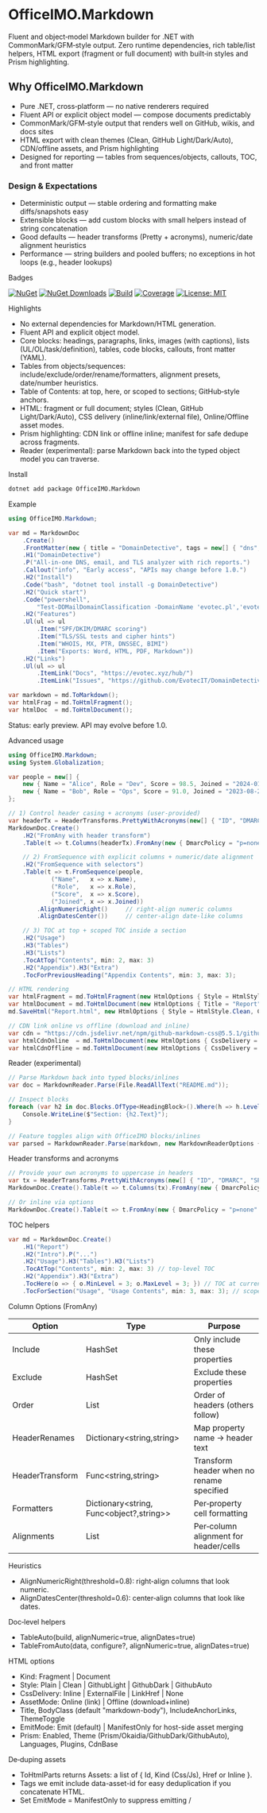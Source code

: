 OfficeIMO.Markdown
==================

Fluent and object‑model Markdown builder for .NET with CommonMark/GFM‑style output. Zero runtime dependencies, rich table/list helpers, HTML export (fragment or full document) with built‑in styles and Prism highlighting.

## Why OfficeIMO.Markdown

- Pure .NET, cross‑platform — no native renderers required
- Fluent API or explicit object model — compose documents predictably
- CommonMark/GFM‑style output that renders well on GitHub, wikis, and docs sites
- HTML export with clean themes (Clean, GitHub Light/Dark/Auto), CDN/offline assets, and Prism highlighting
- Designed for reporting — tables from sequences/objects, callouts, TOC, and front matter

### Design & Expectations

- Deterministic output — stable ordering and formatting make diffs/snapshots easy
- Extensible blocks — add custom blocks with small helpers instead of string concatenation
- Good defaults — header transforms (Pretty + acronyms), numeric/date alignment heuristics
- Performance — string builders and pooled buffers; no exceptions in hot loops (e.g., header lookups)

Badges

<!-- Replace OWNER/REPO and workflow names to match your repo; update NuGet id when published. -->
[![NuGet](https://img.shields.io/nuget/v/OfficeIMO.Markdown.svg)](https://www.nuget.org/packages/OfficeIMO.Markdown)
[![NuGet Downloads](https://img.shields.io/nuget/dt/OfficeIMO.Markdown.svg)](https://www.nuget.org/packages/OfficeIMO.Markdown)
[![Build](https://img.shields.io/github/actions/workflow/status/EvotecIT/OfficeIMO/ci.yml?branch=main)](https://github.com/EvotecIT/OfficeIMO/actions)
[![Coverage](https://img.shields.io/codecov/c/github/EvotecIT/OfficeIMO.svg)](https://app.codecov.io/gh/EvotecIT/OfficeIMO)
[![License: MIT](https://img.shields.io/badge/License-MIT-blue.svg)](../LICENSE)

Highlights
- No external dependencies for Markdown/HTML generation.
- Fluent API and explicit object model.
- Core blocks: headings, paragraphs, links, images (with captions), lists (UL/OL/task/definition), tables, code blocks, callouts, front matter (YAML).
- Tables from objects/sequences: include/exclude/order/rename/formatters, alignment presets, date/number heuristics.
- Table of Contents: at top, here, or scoped to sections; GitHub‑style anchors.
- HTML: fragment or full document; styles (Clean, GitHub Light/Dark/Auto), CSS delivery (inline/link/external file), Online/Offline asset modes.
- Prism highlighting: CDN link or offline inline; manifest for safe dedupe across fragments.
 - Reader (experimental): parse Markdown back into the typed object model you can traverse.

Install

```bash
dotnet add package OfficeIMO.Markdown
```

Example

```csharp
using OfficeIMO.Markdown;

var md = MarkdownDoc
    .Create()
    .FrontMatter(new { title = "DomainDetective", tags = new[] { "dns", "email", "security" } })
    .H1("DomainDetective")
    .P("All-in-one DNS, email, and TLS analyzer with rich reports.")
    .Callout("info", "Early access", "APIs may change before 1.0.")
    .H2("Install")
    .Code("bash", "dotnet tool install -g DomainDetective")
    .H2("Quick start")
    .Code("powershell",
        "Test-DDMailDomainClassification -DomainName 'evotec.pl','evotec.xyz' -ExportFormat Word")
    .H2("Features")
    .Ul(ul => ul
        .Item("SPF/DKIM/DMARC scoring")
        .Item("TLS/SSL tests and cipher hints")
        .Item("WHOIS, MX, PTR, DNSSEC, BIMI")
        .Item("Exports: Word, HTML, PDF, Markdown"))
    .H2("Links")
    .Ul(ul => ul
        .ItemLink("Docs", "https://evotec.xyz/hub/")
        .ItemLink("Issues", "https://github.com/EvotecIT/DomainDetective/issues"));

var markdown = md.ToMarkdown();
var htmlFrag = md.ToHtmlFragment();
var htmlDoc  = md.ToHtmlDocument();
```

Status: early preview. API may evolve before 1.0.

Advanced usage

```csharp
using OfficeIMO.Markdown;
using System.Globalization;

var people = new[] {
    new { Name = "Alice", Role = "Dev", Score = 98.5, Joined = "2024-01-10" },
    new { Name = "Bob", Role = "Ops", Score = 91.0, Joined = "2023-08-22" }
};

// 1) Control header casing + acronyms (user-provided)
var headerTx = HeaderTransforms.PrettyWithAcronyms(new[] { "ID", "DMARC", "SPF" });
MarkdownDoc.Create()
    .H2("FromAny with header transform")
    .Table(t => t.Columns(headerTx).FromAny(new { DmarcPolicy = "p=none", SpfAligned = true }))

    // 2) FromSequence with explicit columns + numeric/date alignment
    .H2("FromSequence with selectors")
    .Table(t => t.FromSequence(people,
            ("Name",   x => x.Name),
            ("Role",   x => x.Role),
            ("Score",  x => x.Score),
            ("Joined", x => x.Joined))
        .AlignNumericRight()     // right-align numeric columns
        .AlignDatesCenter())     // center-align date-like columns

    // 3) TOC at top + scoped TOC inside a section
    .H2("Usage")
    .H3("Tables")
    .H3("Lists")
    .TocAtTop("Contents", min: 2, max: 3)
    .H2("Appendix").H3("Extra")
    .TocForPreviousHeading("Appendix Contents", min: 3, max: 3);

// HTML rendering
var htmlFragment = md.ToHtmlFragment(new HtmlOptions { Style = HtmlStyle.GithubAuto });
var htmlDocument = md.ToHtmlDocument(new HtmlOptions { Title = "Report", Style = HtmlStyle.Clean, CssDelivery = CssDelivery.Inline });
md.SaveHtml("Report.html", new HtmlOptions { Style = HtmlStyle.Clean, CssDelivery = CssDelivery.ExternalFile }); // writes Report.html + Report.css

// CDN link online vs offline (download and inline)
var cdn = "https://cdn.jsdelivr.net/npm/github-markdown-css@5.5.1/github-markdown.min.css";
var htmlCdnOnline  = md.ToHtmlDocument(new HtmlOptions { CssDelivery = CssDelivery.LinkHref, CssHref = cdn, AssetMode = AssetMode.Online, BodyClass = "markdown-body" });
var htmlCdnOffline = md.ToHtmlDocument(new HtmlOptions { CssDelivery = CssDelivery.LinkHref, CssHref = cdn, AssetMode = AssetMode.Offline, BodyClass = "markdown-body" });
```

Reader (experimental)

```csharp
// Parse Markdown back into typed blocks/inlines
var doc = MarkdownReader.Parse(File.ReadAllText("README.md"));

// Inspect blocks
foreach (var h2 in doc.Blocks.OfType<HeadingBlock>().Where(h => h.Level == 2)) {
    Console.WriteLine($"Section: {h2.Text}");
}

// Feature toggles align with OfficeIMO blocks/inlines
var parsed = MarkdownReader.Parse(markdown, new MarkdownReaderOptions { Tables = true, Callouts = true });
```

Header transforms and acronyms

```csharp
// Provide your own acronyms to uppercase in headers
var tx = HeaderTransforms.PrettyWithAcronyms(new[] { "ID", "DMARC", "SPF" });
MarkdownDoc.Create().Table(t => t.Columns(tx).FromAny(new { DmarcPolicy = "p=none", SpfAligned = true, Id = 25 }));

// Or inline via options
MarkdownDoc.Create().Table(t => t.FromAny(new { DmarcPolicy = "p=none" }, o => o.HeaderTransform = HeaderTransforms.PrettyWithAcronyms(new[] { "DMARC" })));
```

TOC helpers

```csharp
var md = MarkdownDoc.Create()
    .H1("Report")
    .H2("Intro").P("...")
    .H2("Usage").H3("Tables").H3("Lists")
    .TocAtTop("Contents", min: 2, max: 3) // top-level TOC
    .H2("Appendix").H3("Extra")
    .TocHere(o => { o.MinLevel = 3; o.MaxLevel = 3; }) // TOC at current position
    .TocForSection("Usage", "Usage Contents", min: 3, max: 3); // scoped to a named section
```

Column Options (FromAny)

| Option          | Type                              | Purpose |
|-----------------|-----------------------------------|---------|
| Include         | HashSet<string>                   | Only include these properties |
| Exclude         | HashSet<string>                   | Exclude these properties |
| Order           | List<string>                      | Order of headers (others follow) |
| HeaderRenames   | Dictionary<string,string>         | Map property name → header text |
| HeaderTransform | Func<string,string>               | Transform header when no rename specified |
| Formatters      | Dictionary<string, Func<object?,string>> | Per‑property cell formatting |
| Alignments      | List<ColumnAlignment>             | Per‑column alignment for header/cells |

Heuristics
- AlignNumericRight(threshold=0.8): right‑align columns that look numeric.
- AlignDatesCenter(threshold=0.6): center‑align columns that look like dates.

Doc‑level helpers
- TableAuto(build, alignNumeric=true, alignDates=true)
- TableFromAuto(data, configure?, alignNumeric=true, alignDates=true)

HTML options
- Kind: Fragment | Document
- Style: Plain | Clean | GithubLight | GithubDark | GithubAuto
- CssDelivery: Inline | ExternalFile | LinkHref | None
- AssetMode: Online (link) | Offline (download+inline)
- Title, BodyClass (default "markdown-body"), IncludeAnchorLinks, ThemeToggle
- EmitMode: Emit (default) | ManifestOnly for host-side asset merging
- Prism: Enabled, Theme (Prism/Okaidia/GithubDark/GithubAuto), Languages, Plugins, CdnBase

De‑duping assets
- ToHtmlParts returns Assets: a list of { Id, Kind (Css/Js), Href or Inline }.
- Tags we emit include data-asset-id for easy deduplication if you concatenate HTML.
- Set EmitMode = ManifestOnly to suppress emitting <link>/<script> tags and merge Assets yourself.

Targets
- netstandard2.0 (library)
- net8.0, net9.0

License

MIT — see LICENSE.

Contributing

Issues and PRs welcome. Please keep one‑class/enum per file, avoid external runtime deps, and add targeted tests for new features.
